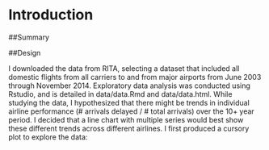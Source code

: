 # Introduction

##Summary


##Design

I downloaded the data from RITA, selecting a dataset that included all domestic flights from all carriers to and from major airports from June 2003 through November 2014. Exploratory data analysis was conducted using Rstudio, and is detailed in data/data.Rmd and data/data.html. While studying the data, I hypothesized that there might be trends in individual airline performance (# arrivals delayed / # total arrivals) over the 10+ year period. I decided that a line chart with multiple series would best show these different trends across different airlines. I first produced a cursory plot to explore the data: